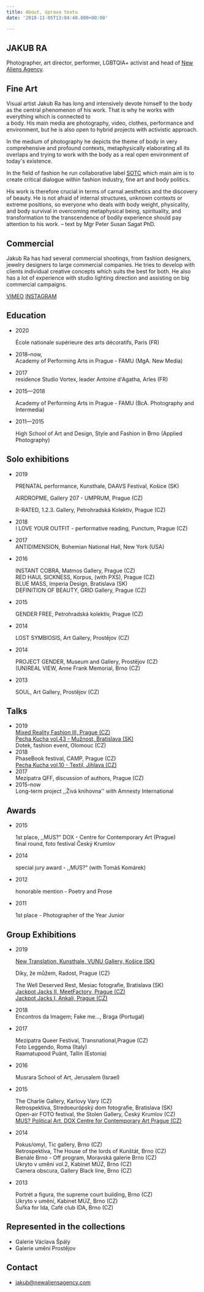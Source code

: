 ```yaml
---
title: About, úprava textu
date: '2018-11-05T13:04:40.000+00:00'

---
```

## JAKUB RA

Photographer, art director, performer, LGBTQIA+ activist and head of [New Aliens Agency](http://newaliensagency.com).

## Fine Art

Visual artist Jakub Ra has long and intensively devote himself to the body as the central phenomenon of his work. That is why he works with everything which is connected to  
a body. His main media are photography, video, clothes, performance and environment, but he is also open to hybrid projects with activistic approach.

In the medium of photography he depicts the theme of body in very comprehensive and profound contexts, metaphysically elaborating all its overlaps and trying to work with the body as a real open environment of today's existence.

In the field of fashion he run collaborative label [SOTC](https://www.instagram.com/spermontheclothes/) which main aim is to create critical dialogue within fashion industry, fine art and body politics.

His work is therefore crucial in terms of carnal aesthetics and the discovery of beauty. He is not afraid of internal structures, unknown contexts or extreme positions, so everyone who deals with body weight, physicality, and body survival in overcoming metaphysical being, spirituality, and transformation to the transcendence of bodily experience should pay attention to his work. – text by Mgr Peter Susan Sagat PhD.

## Commercial

Jakub Ra has had several commercial shootings, from fashion designers, jewelry designers to large commercial companies. He tries to develop with clients individual creative concepts which suits the best for both. He also has a lot of experience with studio lighting direction and assisting on big commercial campaigns.  
  
[VIMEO](https://vimeo.com/user26222134)          [INSTAGRAM](https://www.instagram.com/jakubra____/)

## Education

* 2020

  École nationale supérieure des arts décoratifs, Paris (FR)
* 2018–now,  
  Academy of Performing Arts in Prague - FAMU (MgA. New Media)
* 2017  
  residence Studio Vortex, leader Antoine d'Agatha, Arles (FR)
* 2015—2018

  Academy of Performing Arts in Prague - FAMU (BcA. Photography and Intermedia)
* 2011—2015

  High School of Art and Design, Style and Fashion in Brno (Applied Photography)

## Solo exhibitions

* 2019

  PRENATAL performance, Kunsthale, DAAVS Festival, Košice (SK)

  AIRDROPME, Gallery 207 - UMPRUM, Prague (CZ)

  R-RATED, 1.2.3. Gallery, Petrohradská Kolektiv, Prague (CZ)
* 2018  
  I LOVE YOUR OUTFIT - performative reading, Punctum, Prague (CZ)
* 2017  
  ANTIDIMENSION, Bohemian National Hall, New York (USA)
* 2016

  INSTANT COBRA, Matmos Gallery, Prague (CZ)  
  RED HAUL SICKNESS, Korpus, (with PXS), Prague (CZ)  
  BLUE MASS, Imperia Design, Bratislava (SK)  
  DEFINITION OF BEAUTY, GRID Gallery, Prague (CZ)
* 2015

  GENDER FREE, Petrohradská kolektiv, Prague (CZ)
* 2014

  LOST SYMBIOSIS, Art Gallery, Prostějov (CZ)
* 2014

  PROJECT GENDER, Museum and Gallery, Prostějov (CZ)  
  (UN)REAL VIEW, Anne Frank Memorial, Brno (CZ)
* 2013

  SOUL, Art Gallery, Prostějov (CZ)

## Talks

* 2019  
  [Mixed Reality Fashion III, Prague (CZ)](https://mixedrealityfashion.org/howtowearit)  
  [Pecha Kucha vol.43 - Mužnost, Bratislava (SK)](https://youtu.be/yP0O8iHWVQ8)  
  Dotek, fashion event, Olomouc (CZ)
* 2018  
  PhaseBook festival, CAMP, Prague (CZ)  
  [Pecha Kucha vol.10 - Textil, Jihlava (CZ)](https://www.youtube.com/watch?v=1ttrcLE3qIA)
* 2017  
  Mezipatra QFF, discussion of authors, Prague (CZ)
* 2015-now  
  Long-term project ,,Živá knihovna'' with Amnesty International

## Awards

* 2015

  1st place, ,,MUS?“ DOX - Centre for Contemporary Art (Prague)  
  final round, foto festival Český Krumlov
* 2014

  special jury award - ,,MUS?“ (with Tomáš Komárek)
* 2012

  honorable mention - Poetry and Prose
* 2011

  1st place - Photographer of the Year Junior

## Group Exhibitions

* 2019

  [New Translation, Kunsthale, VUNU Gallery, Košice (SK)](https://www.facebook.com/pg/vunuvunuvunu/photos/?tab=album&album_id=2044777949001559&__xts__%5B0%5D=68.ARDa_HVBZBrhY5Kb2NVZvlNwI0kg0nQgrGdVR18ZdSo4m6U5U4N733ITqyRA_W9wUCS_Q9-UOrfzqHz6UrqHMiScOwh1PR_az8gF66WlKTgtgYNw_gDRNjMN7rHiZbIeHb7w33UGf5CqVcZSVAWFg-gJt3_XA9rLlIIptJrYHoMB5tgCdR9CBpRm9AeZadFGUK3Sp2ua7w6MZeHwZ6x2PgU8eTcXRvzbQHnPci0iga_ZGVbGfaljPST6rRojHQWOuTF2vfgkkBH7xtaqB8_W-YMlfJmjHn5JfMJMD4bePG1hAUxD89-87wDW_rsGi8x4TCL0j4fVhpCTHskEm47Gid95DDOO8H1DosryFyyFsGsl2I0FRXvVSPbeuEBlRQnhFkDfvC8Uf_UjbvYwR50pFhEeRYWICw-brYD5IzecXfvmqu_gTZ8DpqEKypW2xh6BBt1BXJ4R7o2zUqX_WpMvW0aNCbAFeNs4hF6Vry_vNZcMMMZeqMapTx2PWZiUxSUgCH7hyv5H0Mds8NO_OQokG5RSiuZ2jxbAjPyhug&__tn__=-UC-R)

  Díky, že můžem, Radost, Prague (CZ)

  The Well Deserved Rest, Mesiac fotografie, Bratislava (SK)  
  [Jackpot Jacks II, MeetFactory, Prague (CZ)](https://www.facebook.com/pg/Ateli%C3%A9r-fotografie-a-nov%C3%BDch-m%C3%A9di%C3%AD-FAMU-1482123141854446/photos/?tab=album&album_id=2217317305001689)  
  [Jackpot Jacks I, Ankali, Prague (CZ)](https://anka.li/news/2019/02/jackpot-jacks-at-ankali/?fbclid=IwAR2ORb3QBruyz2GAACh3EiVgmMkaDmwFkfXO17vX-Xlm1j8_au57hWcCD-g)
* 2018  
  Encontros da Imagem; Fake me..., Braga (Portugal)
* 2017

  Mezipatra Queer Festival, Transnational,Prague (CZ)  
  Foto Leggendo, Roma (Italy)  
  Raamatupood Puänt, Tallin (Estonia)
* 2016

  Musrara School of Art, Jerusalem (Israel)
* 2015

  The Charlie Gallery, Karlovy Vary (CZ)  
  Retrospektiva, Stredoeurópský dom fotografie, Bratislava (SK)  
  Open-air FOTO festival, the Stolen Gallery, Český Krumlov (CZ)  
  [MUS? Political Art, DOX Centre for Contemporary Art Prague (CZ)](https://umeleckestrevo.cz/competition-year/politicke-umeni/#&gid=psgal_930_1&pid=4)
* 2014

  Pokus/omyl, Tic gallery, Brno (CZ)  
  Retrospektiva, The House of the lords of Kunštát, Brno (CZ)  
  Bienále Brno - Off program, Moravská galerie Brno (CZ)  
  Ukryto v umění vol.2, Kabinet MÚZ, Brno (CZ)  
  Camera obscura, Gallery Black line, Brno (CZ)
* 2013

  Portrét a figura, the supreme court building, Brno (CZ)  
  Ukryto v umění, Kabinet MÚZ, Brno (CZ)  
  Šuřka for Ida, Café club IDA, Brno (CZ)

## Represented in the collections

* Galerie Václava Špály
* Galerie umění Prostějov

## Contact

* jakub@newaliensagency.com